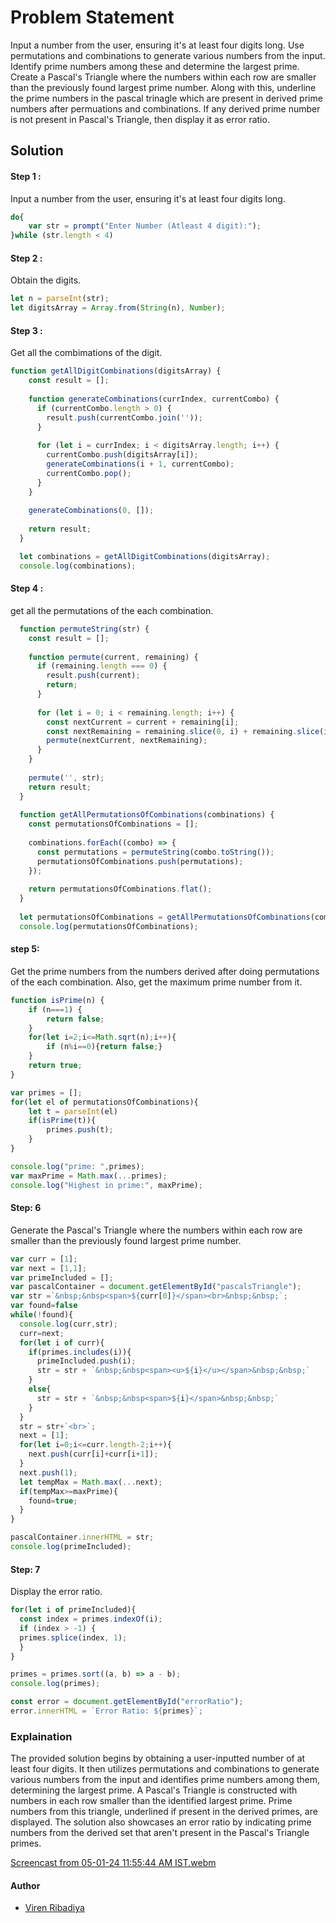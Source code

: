 # Problem Statement
Input a number from the user, ensuring it's at least four digits long. Use permutations and combinations to generate various numbers from the input. Identify prime numbers among these and determine the largest prime. Create a Pascal's Triangle where the numbers within each row are smaller than the previously found largest prime number. Along with this, underline the prime numbers in the pascal trinagle which are present in derived prime numbers after permuations and combinations. If any derived prime number is not present in Pascal's Triangle, then display it as error ratio.

## Solution 

#### Step 1 : 
Input a number from the user, ensuring it's at least four digits long.

```javascript
do{
    var str = prompt("Enter Number (Atleast 4 digit):"); 
}while (str.length < 4) 
```

#### Step 2 : 
Obtain the digits.

```javascript
let n = parseInt(str);
let digitsArray = Array.from(String(n), Number);
```

#### Step 3 :
Get all the combimations of the digit.

```javascript
function getAllDigitCombinations(digitsArray) {
    const result = [];
  
    function generateCombinations(currIndex, currentCombo) {
      if (currentCombo.length > 0) {
        result.push(currentCombo.join(''));
      }
  
      for (let i = currIndex; i < digitsArray.length; i++) {
        currentCombo.push(digitsArray[i]);
        generateCombinations(i + 1, currentCombo);
        currentCombo.pop();
      }
    }
  
    generateCombinations(0, []);
  
    return result;
  }

  let combinations = getAllDigitCombinations(digitsArray);
  console.log(combinations);
```

#### Step 4 :
get all the permutations of the each combination.

```javascript
  function permuteString(str) {
    const result = [];
  
    function permute(current, remaining) {
      if (remaining.length === 0) {
        result.push(current);
        return;
      }
  
      for (let i = 0; i < remaining.length; i++) {
        const nextCurrent = current + remaining[i];
        const nextRemaining = remaining.slice(0, i) + remaining.slice(i + 1);
        permute(nextCurrent, nextRemaining);
      }
    }
  
    permute('', str);
    return result;
  }
  
  function getAllPermutationsOfCombinations(combinations) {
    const permutationsOfCombinations = [];
  
    combinations.forEach((combo) => {
      const permutations = permuteString(combo.toString());
      permutationsOfCombinations.push(permutations);
    });
  
    return permutationsOfCombinations.flat(); 
  }
  
  let permutationsOfCombinations = getAllPermutationsOfCombinations(combinations);
  console.log(permutationsOfCombinations);
```

#### step 5:
Get the prime numbers from the numbers derived after doing permutations of the each combination. Also, get the maximum prime number from it.

```javascript
function isPrime(n) {
    if (n===1) {
        return false;
    }
    for(let i=2;i<=Math.sqrt(n);i++){
        if (n%i==0){return false;}
    }
    return true;
}

var primes = [];
for(let el of permutationsOfCombinations){
    let t = parseInt(el)
    if(isPrime(t)){
        primes.push(t);
    }
}

console.log("prime: ",primes);
var maxPrime = Math.max(...primes);
console.log("Highest in prime:", maxPrime);
```

#### Step: 6 
Generate the Pascal's Triangle where the numbers within each row are smaller than the previously found largest prime number.

```javascript
var curr = [1];
var next = [1,1];
var primeIncluded = [];
var pascalContainer = document.getElementById("pascalsTriangle");
var str =`&nbsp;&nbsp<span>${curr[0]}</span><br>&nbsp;&nbsp;`;
var found=false
while(!found){
  console.log(curr,str);
  curr=next;
  for(let i of curr){
    if(primes.includes(i)){
      primeIncluded.push(i);
      str = str + `&nbsp;&nbsp<span><u>${i}</u></span>&nbsp;&nbsp;`
    }
    else{
      str = str + `&nbsp;&nbsp<span>${i}</span>&nbsp;&nbsp;`
    }
  }
  str = str+`<br>`;
  next = [1];
  for(let i=0;i<=curr.length-2;i++){
    next.push(curr[i]+curr[i+1]);
  }
  next.push(1);
  let tempMax = Math.max(...next);
  if(tempMax>=maxPrime){
    found=true;
  }
}

pascalContainer.innerHTML = str;
console.log(primeIncluded);
```

#### Step: 7 
Display the error ratio.

```JavaScript
for(let i of primeIncluded){
  const index = primes.indexOf(i);
  if (index > -1) {
  primes.splice(index, 1);
  }
}

primes = primes.sort((a, b) => a - b);
console.log(primes); 

const error = document.getElementById("errorRatio");
error.innerHTML = `Error Ratio: ${primes}`;
```

### Explaination


The provided solution begins by obtaining a user-inputted number of at least four digits. It then utilizes permutations and combinations to generate various numbers from the input and identifies prime numbers among them, determining the largest prime. A Pascal's Triangle is constructed with numbers in each row smaller than the identified largest prime. Prime numbers from this triangle, underlined if present in the derived primes, are displayed. The solution also showcases an error ratio by indicating prime numbers from the derived set that aren't present in the Pascal's Triangle primes.

[Screencast from 05-01-24 11:55:44 AM IST.webm](https://github.com/virenribadiyainventyv/Training/assets/153285621/08f41938-93ce-4673-b22c-94f3becfd9a8)


#### Author
- [Viren Ribadiya](https://github.com/virenribadiyainventyv)
